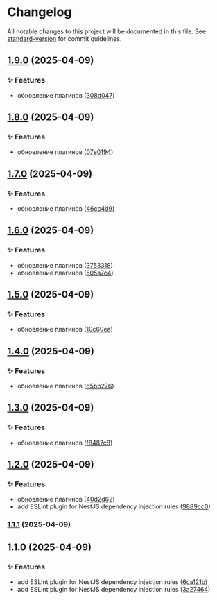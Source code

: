 # Changelog

All notable changes to this project will be documented in this file. See [standard-version](https://github.com/conventional-changelog/standard-version) for commit guidelines.

## [1.9.0](https://github.com/Lomtiqkqkq/eslint-custom-plugins/compare/v1.8.0...v1.9.0) (2025-04-09)


### ✨ Features

* обновление плагинов ([308d047](https://github.com/Lomtiqkqkq/eslint-custom-plugins/commit/308d04712648240b63febb0e6d79a7b680d3351f))

## [1.8.0](https://github.com/Lomtiqkqkq/eslint-custom-plugins/compare/v1.7.0...v1.8.0) (2025-04-09)


### ✨ Features

* обновление плагинов ([07e0194](https://github.com/Lomtiqkqkq/eslint-custom-plugins/commit/07e01940c062afe13bd9bb4f46e051ed69e8bb37))

## [1.7.0](https://github.com/Lomtiqkqkq/eslint-custom-plugins/compare/v1.6.0...v1.7.0) (2025-04-09)


### ✨ Features

* обновление плагинов ([46cc4d9](https://github.com/Lomtiqkqkq/eslint-custom-plugins/commit/46cc4d9a02793bf4597715db68a8b1169bf77884))

## [1.6.0](https://github.com/Lomtiqkqkq/eslint-custom-plugins/compare/v1.5.0...v1.6.0) (2025-04-09)


### ✨ Features

* обновление плагинов ([3753318](https://github.com/Lomtiqkqkq/eslint-custom-plugins/commit/3753318db7f4949d70acf7a4a5ba1eb7434dcf92))
* обновление плагинов ([505a7c4](https://github.com/Lomtiqkqkq/eslint-custom-plugins/commit/505a7c4fb5efc92f6d306cc00edece139706a670))

## [1.5.0](https://github.com/Lomtiqkqkq/eslint-custom-plugins/compare/v1.4.0...v1.5.0) (2025-04-09)


### ✨ Features

* обновление плагинов ([10c60ea](https://github.com/Lomtiqkqkq/eslint-custom-plugins/commit/10c60eaedc618316ee3d7f175d115e6aa7e0b437))

## [1.4.0](https://github.com/Lomtiqkqkq/eslint-custom-plugins/compare/v1.3.0...v1.4.0) (2025-04-09)


### ✨ Features

* обновление плагинов ([d5bb276](https://github.com/Lomtiqkqkq/eslint-custom-plugins/commit/d5bb276df4357422e0c235bf1b1c09479e49b34a))

## [1.3.0](https://github.com/Lomtiqkqkq/eslint-custom-plugins/compare/v1.2.0...v1.3.0) (2025-04-09)


### ✨ Features

* обновление плагинов ([f8487c8](https://github.com/Lomtiqkqkq/eslint-custom-plugins/commit/f8487c89046a750b2360687b68cd14778d5e8d6f))

## [1.2.0](https://github.com/Lomtiqkqkq/eslint-custom-plugins/compare/v1.1.1...v1.2.0) (2025-04-09)


### ✨ Features

* обновление плагинов ([40d2d62](https://github.com/Lomtiqkqkq/eslint-custom-plugins/commit/40d2d623edf07fd49b38acaab14705b58c829c40))
* add ESLint plugin for NestJS dependency injection rules ([9889cc0](https://github.com/Lomtiqkqkq/eslint-custom-plugins/commit/9889cc053d4a76af83a0d547bd20cc01408026bd))

### [1.1.1](https://github.com/Lomtiqkqkq/eslint-custom-plugins/compare/v1.1.0...v1.1.1) (2025-04-09)

## 1.1.0 (2025-04-09)


### ✨ Features

* add ESLint plugin for NestJS dependency injection rules ([6ca121b](https://github.com/Lomtiqkqkq/eslint-custom-plugins/commit/6ca121bd202145ac750a4887a8cc46ff30541078))
* add ESLint plugin for NestJS dependency injection rules ([3a27464](https://github.com/Lomtiqkqkq/eslint-custom-plugins/commit/3a2746479349a6cfed903690cc5f0829e133ad29))
